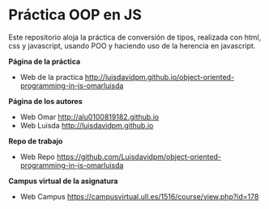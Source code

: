 # Práctica OOP en JS

Este repositorio aloja la práctica de conversión de tipos, realizada con html, css y javascript, usando POO y haciendo uso de la herencia en javascript.

**Página de la práctica**

* Web de la practica <http://luisdavidpm.github.io/object-oriented-programming-in-js-omarluisda>

**Página de los autores**

* Web Omar <http://alu0100819182.github.io>
* Web Luisda <http://luisdavidpm.github.io>

**Repo de trabajo**

* Web Repo <https://github.com/Luisdavidpm/object-oriented-programming-in-js-omarluisda>

**Campus virtual de la asignatura**

* Web Campus <https://campusvirtual.ull.es/1516/course/view.php?id=178>

